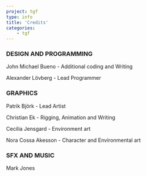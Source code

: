 ```yaml
---
project: tgf
type: info
title: 'Credits'
categories: 
    - tgf
---
```

### DESIGN AND PROGRAMMING

John Michael Bueno - Additional coding and Writing

Alexander Lövberg - Lead Programmer


### GRAPHICS

Patrik Björk - Lead Artist

Christian Ek - Rigging, Animation and Writing

Cecilia Jensgard - Environment art

Nora Cossa Akesson - Character and Environmental art


### SFX AND MUSIC

Mark Jones

